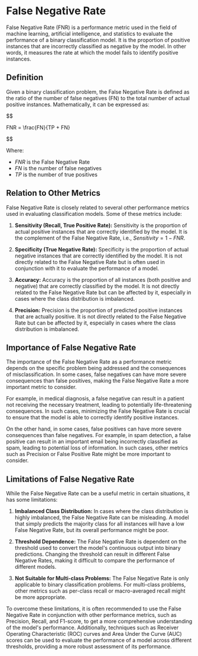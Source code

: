 # False Negative Rate

False Negative Rate (FNR) is a performance metric used in the field of machine learning, artificial intelligence, and statistics to evaluate the performance of a binary classification model. It is the proportion of positive instances that are incorrectly classified as negative by the model. In other words, it measures the rate at which the model fails to identify positive instances.

## Definition

Given a binary classification problem, the False Negative Rate is defined as the ratio of the number of false negatives (FN) to the total number of actual positive instances. Mathematically, it can be expressed as:


$$

FNR = \frac{FN}{TP + FN}

$$


Where:
- $FNR$ is the False Negative Rate
- $FN$ is the number of false negatives
- $TP$ is the number of true positives

## Relation to Other Metrics

False Negative Rate is closely related to several other performance metrics used in evaluating classification models. Some of these metrics include:

1. **Sensitivity (Recall, True Positive Rate):** Sensitivity is the proportion of actual positive instances that are correctly identified by the model. It is the complement of the False Negative Rate, i.e., $Sensitivity = 1 - FNR$.

2. **Specificity (True Negative Rate):** Specificity is the proportion of actual negative instances that are correctly identified by the model. It is not directly related to the False Negative Rate but is often used in conjunction with it to evaluate the performance of a model.

3. **Accuracy:** Accuracy is the proportion of all instances (both positive and negative) that are correctly classified by the model. It is not directly related to the False Negative Rate but can be affected by it, especially in cases where the class distribution is imbalanced.

4. **Precision:** Precision is the proportion of predicted positive instances that are actually positive. It is not directly related to the False Negative Rate but can be affected by it, especially in cases where the class distribution is imbalanced.

## Importance of False Negative Rate

The importance of the False Negative Rate as a performance metric depends on the specific problem being addressed and the consequences of misclassification. In some cases, false negatives can have more severe consequences than false positives, making the False Negative Rate a more important metric to consider.

For example, in medical diagnosis, a false negative can result in a patient not receiving the necessary treatment, leading to potentially life-threatening consequences. In such cases, minimizing the False Negative Rate is crucial to ensure that the model is able to correctly identify positive instances.

On the other hand, in some cases, false positives can have more severe consequences than false negatives. For example, in spam detection, a false positive can result in an important email being incorrectly classified as spam, leading to potential loss of information. In such cases, other metrics such as Precision or False Positive Rate might be more important to consider.

## Limitations of False Negative Rate

While the False Negative Rate can be a useful metric in certain situations, it has some limitations:

1. **Imbalanced Class Distribution:** In cases where the class distribution is highly imbalanced, the False Negative Rate can be misleading. A model that simply predicts the majority class for all instances will have a low False Negative Rate, but its overall performance might be poor.

2. **Threshold Dependence:** The False Negative Rate is dependent on the threshold used to convert the model's continuous output into binary predictions. Changing the threshold can result in different False Negative Rates, making it difficult to compare the performance of different models.

3. **Not Suitable for Multi-class Problems:** The False Negative Rate is only applicable to binary classification problems. For multi-class problems, other metrics such as per-class recall or macro-averaged recall might be more appropriate.

To overcome these limitations, it is often recommended to use the False Negative Rate in conjunction with other performance metrics, such as Precision, Recall, and F1-score, to get a more comprehensive understanding of the model's performance. Additionally, techniques such as Receiver Operating Characteristic (ROC) curves and Area Under the Curve (AUC) scores can be used to evaluate the performance of a model across different thresholds, providing a more robust assessment of its performance.
